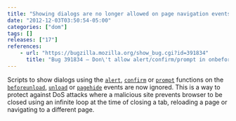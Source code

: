 ```yaml
---
title: "Showing dialogs are no longer allowed on page navigation events"
date: "2012-12-03T03:50:54-05:00"
categories: ["dom"]
tags: []
releases: ["17"]
references:
    - url: "https://bugzilla.mozilla.org/show_bug.cgi?id=391834"
      title: "Bug 391834 – Don\'t allow alert/confirm/prompt in onbeforeunload, onunload and onpagehide"
---
```

Scripts to show dialogs using the [`alert`](https://developer.mozilla.org/docs/Web/API/window.alert), [`confirm`](https://developer.mozilla.org/docs/Web/API/window.confirm) or [`prompt`](https://developer.mozilla.org/docs/Web/API/window.prompt) functions on the [`beforeunload`](https://developer.mozilla.org/docs/Web/Reference/Events/beforeunload), [`unload`](https://developer.mozilla.org/docs/Web/Reference/Events/unload) or [`pagehide`](https://developer.mozilla.org/docs/Web/Reference/Events/pagehide) events are now ignored. This is a way to protect against DoS attacks where a malicious site prevents browser to be closed using an infinite loop at the time of closing a tab, reloading a page or navigating to a different page.
